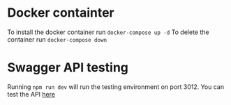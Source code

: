 # Docker containter <br>

To install the docker container run `docker-compose up -d`
To delete the container run `docker-compose down`

# Swagger API testing

Running `npm run dev` will run the testing environment on port 3012.
You can test the API [here](http://localhost:3012/api/v0/docs/)
